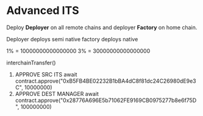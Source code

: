 # Advanced ITS

Deploy **Deployer** on all remote chains and deployer **Factory** on home chain.

Deployer deploys semi native factory deploys native

1% = 10000000000000000
3% = 30000000000000000



interchainTransfer()
1. APPROVE SRC ITS  await contract.approve("0xB5FB4BE02232B1bBA4dC8f81dc24C26980dE9e3C", 10000000) 
2. APPROVE DEST MANAGER await contract.approve("0x28776A696E5b71062FE9169CB0975277b8e6f75D", 100000000)